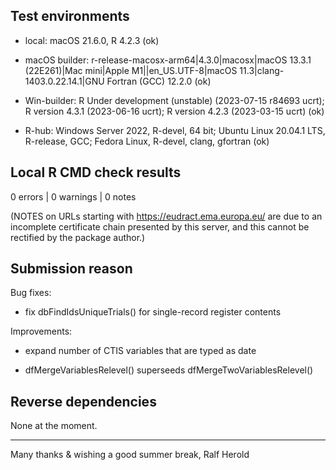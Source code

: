 ## Test environments

* local: macOS 21.6.0, R 4.2.3 (ok)

* macOS builder: r-release-macosx-arm64|4.3.0|macosx|macOS 13.3.1 (22E261)|Mac mini|Apple M1||en_US.UTF-8|macOS 11.3|clang-1403.0.22.14.1|GNU Fortran (GCC) 12.2.0 (ok)

* Win-builder: R Under development (unstable) (2023-07-15 r84693 ucrt); R version 4.3.1 (2023-06-16 ucrt); R version 4.2.3 (2023-03-15 ucrt) (ok)

* R-hub: Windows Server 2022, R-devel, 64 bit; Ubuntu Linux 20.04.1 LTS, R-release, GCC; Fedora Linux, R-devel, clang, gfortran (ok)


## Local R CMD check results

0 errors | 0 warnings | 0 notes 

(NOTES on URLs starting with https://eudract.ema.europa.eu/ 
are due to an incomplete certificate chain presented by this 
server, and this cannot be rectified by the package author.)


## Submission reason

Bug fixes: 

 - fix dbFindIdsUniqueTrials() for single-record register contents

Improvements:

 - expand number of CTIS variables that are typed as date
 
 - dfMergeVariablesRelevel() superseeds dfMergeTwoVariablesRelevel()
 

## Reverse dependencies

None at the moment.

----

Many thanks & wishing a good summer break,
Ralf Herold
